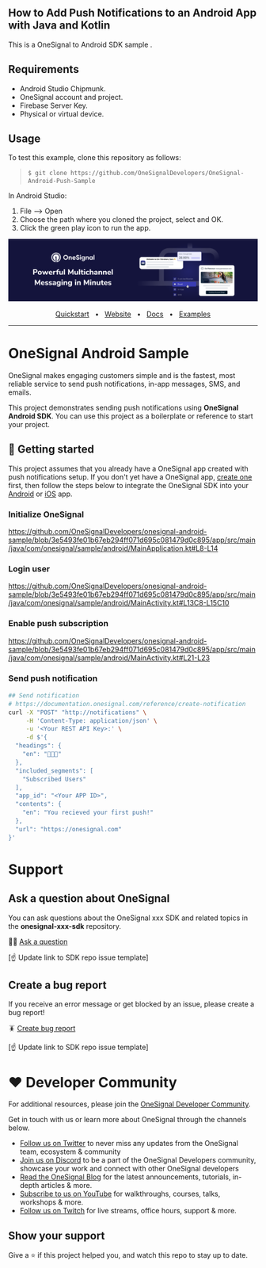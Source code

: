## How to Add Push Notifications to an Android App with Java and Kotlin

This is a OneSignal to Android SDK sample .

## Requirements

  * Android Studio Chipmunk.
  * OneSignal account and project.
  * Firebase Server Key.
  * Physical or virtual device.

## Usage
To test this example, clone this repository as follows:
>
>     $ git clone https://github.com/OneSignalDevelopers/OneSignal-Android-Push-Sample

In Android Studio:

1. File --> Open
2. Choose the path where you cloned the project, select and OK.
3. Click the green play icon to run the app.


![OneSignal](https://github.com/OneSignalDevelopers/.github/blob/main/assets/onesignal-banner.png?raw=true)

<div align="center">
  <a href="https://documentation.onesignal.com/docs/onboarding-with-onesignal" target="_blank">Quickstart</a>
  <span>&nbsp;&nbsp;•&nbsp;&nbsp;</span>
  <a href="https://onesignal.com/" target="_blank">Website</a>
  <span>&nbsp;&nbsp;•&nbsp;&nbsp;</span>
  <a href="https://documentation.onesignal.com/docs" target="_blank">Docs</a>
  <span>&nbsp;&nbsp;•&nbsp;&nbsp;</span>
  <a href="https://github.com/OneSignalDevelopers" target="_blank">Examples</a>
  <br />
  <hr />
</div>

# OneSignal Android Sample

OneSignal makes engaging customers simple and is the fastest, most reliable service to send push notifications, in-app messages, SMS, and emails.

This project demonstrates sending push notifications using **OneSignal Android SDK**. You can use this project as a boilerplate or reference to start your project.

## 🚦 Getting started

This project assumes that you already have a OneSignal app created with push notifications setup. If you don't yet have a OneSignal app, [create one](https://documentation.onesignal.com/docs/apps-organizations#create-an-app) first, then follow the steps below to integrate the OneSignal SDK into your [Android](https://documentation.onesignal.com/docs/android-sdk-setup) or [iOS](https://documentation.onesignal.com/docs/ios-sdk-setup) app.

### Initialize OneSignal 

https://github.com/OneSignalDevelopers/onesignal-android-sample/blob/3e5493fe01b67eb294ff071d695c081479d0c895/app/src/main/java/com/onesignal/sample/android/MainApplication.kt#L8-L14

### Login user

https://github.com/OneSignalDevelopers/onesignal-android-sample/blob/3e5493fe01b67eb294ff071d695c081479d0c895/app/src/main/java/com/onesignal/sample/android/MainActivity.kt#L13C8-L15C10

### Enable push subscription

https://github.com/OneSignalDevelopers/onesignal-android-sample/blob/3e5493fe01b67eb294ff071d695c081479d0c895/app/src/main/java/com/onesignal/sample/android/MainActivity.kt#L21-L23

### Send push notification

```bash
## Send notification
# https://documentation.onesignal.com/reference/create-notification
curl -X "POST" "http://notifications" \
     -H 'Content-Type: application/json' \
     -u '<Your REST API Key>:' \
     -d $'{
  "headings": {
    "en": "🥳🍾🎊"
  },
  "included_segments": [
    "Subscribed Users"
  ],
  "app_id": "<Your APP ID>",
  "contents": {
    "en": "You recieved your first push!"
  },
  "url": "https://onesignal.com"
}'
```

# Support

## Ask a question about OneSignal

You can ask questions about the OneSignal xxx SDK and related topics in the **onesignal-xxx-sdk** repository.

🙋‍♂️ [Ask a question](#)

[☝️ Update link to SDK repo issue template]

## Create a bug report

If you receive an error message or get blocked by an issue, please create a bug report!

🪳 [Create bug report](#)

[☝️ Update link to SDK repo issue template]

# ❤️ Developer Community

For additional resources, please join the [OneSignal Developer Community](https://onesignal.com/onesignal-developers).

Get in touch with us or learn more about OneSignal through the channels below.

- [Follow us on Twitter](https://twitter.com/onesignaldevs) to never miss any updates from the OneSignal team, ecosystem & community
- [Join us on Discord](https://discord.gg/EP7gf6Uz7G) to be a part of the OneSignal Developers community, showcase your work and connect with other OneSignal developers
- [Read the OneSignal Blog](https://onesignal.com/blog/) for the latest announcements, tutorials, in-depth articles & more.
- [Subscribe to us on YouTube](https://www.youtube.com/channel/UCe63d5EDQsSkOov-bIE_8Aw/featured) for walkthroughs, courses, talks, workshops & more.
- [Follow us on Twitch](https://www.twitch.tv/onesignaldevelopers) for live streams, office hours, support & more.

## Show your support

Give a ⭐️ if this project helped you, and watch this repo to stay up to date.
